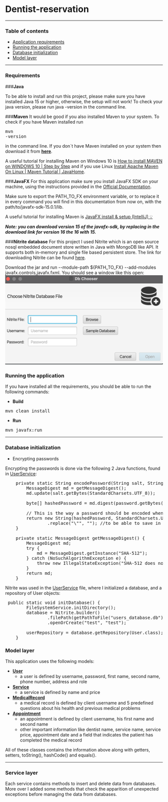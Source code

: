 # Dentist-reservation


---

### **Table of contents**
- [Application requirements](#requirements)
- [Running the application](#running-the-application)
- [Database initialization](#database-initialization)
- [Model layer](#model-layer)

---
### Requirements
###**Java** 

To be able to install and run this project, please make sure you have installed Java 15 or higher, otherwise, the setup will not work! 
To check your java version, please run java -version in the command line.

###**Maven**
It would be good if you also installed Maven to your system.
To check if you have Maven installed run <pre>mvn -version</pre> in the command line.
If you don`t have Maven installed on your system then download it from [**here**](https://maven.apache.org/download.cgi).

A useful tutorial for installing Maven on Windows 10 is [How to install MAVEN on WINDOWS 10 | Step by Step](https://www.youtube.com/watch?v=RfCWg5ay5B0) and if you use Linux [Install Apache Maven On Linux | Maven Tutorial | JavaHome](https://www.youtube.com/watch?v=p-Xt1RkHdZE). 

###**JavaFX**
For this application make sure you install JavaFX SDK on your machine, using the instructions provided in the [Official Documentation](https://www.google.com/search?client=firefox-b-d&q=build). 

Make sure to export the PATH_TO_FX environment variable, or to replace it in every command you will find in this documentation from now on, with the path/to/javafx-sdk-15.0.1/lib.

A useful tutorial for installing Maven is [JavaFX install & setup (IntelliJ) 💡](https://www.youtube.com/watch?v=Ope4icw6bVk&t=72s)

***Note: you can download version 15 of the javafx-sdk, by replacing in the download link for version 16 the 16 with 15.***


###**Nitrite database**
For this project I used Nitrite which is an open source nosql embedded document store written in Java with MongoDB like API. It supports both in-memory and single file based persistent store.
The link for downloading Nitrite can be found [here](https://github.com/nitrite/nitrite-java/releases/download/v3.4.3/nitrite-explorer-3.4.3.jar).

Download the jar and run --module-path ${PATH_TO_FX} --add-modules javafx.controls,javafx.fxml. 
You should see a window like this open:
![](https://github.com/bigbrain2000/Dentist-reservation/blob/main/src/main/resources/images/Nitrite.png)

### Running the application
If you have installed all the requirements, you should be able to run the following commands:
* **Build**
<pre>
mvn clean install
</pre>

* **Run**
<pre>
mvn javafx:run
</pre>

---
### Database initialization
* Encrypting passwords

Encrypting the passwords is done via the following 2 Java functions, found in [UserService](https://github.com/bigbrain2000/Dentist-reservation/blob/main/src/main/java/services/UserService.java):
<pre>
    private static String encodePassword(String salt, String password) {
        MessageDigest md = getMessageDigest();
        md.update(salt.getBytes(StandardCharsets.UTF_8));

        byte[] hashedPassword = md.digest(password.getBytes(StandardCharsets.UTF_8));

        // This is the way a password should be encoded when checking the credentials
        return new String(hashedPassword, StandardCharsets.UTF_8)
                .replace("\"", ""); //to be able to save in JSON format
    }

    private static MessageDigest getMessageDigest() {
        MessageDigest md;
        try {
            md = MessageDigest.getInstance("SHA-512");
        } catch (NoSuchAlgorithmException e) {
            throw new IllegalStateException("SHA-512 does not exist!");
        }
        return md;
    }
</pre>

Nitrite was used in the [UserService](https://github.com/bigbrain2000/Dentist-reservation/blob/main/src/main/java/services/UserService.java) file, where I initialized a database, and a repository of User objects:
<pre>
 public static void initDatabase() {
        FileSystemService.initDirectory();
        database = Nitrite.builder()
                .filePath(getPathToFile("users_database.db").toFile())
                .openOrCreate("test", "test");

        userRepository = database.getRepository(User.class);
    }
</pre>

### Model layer
This application uses the following models:
- **[User](https://github.com/bigbrain2000/Dentist-reservation/blob/main/src/main/java/model/User.java)**
    * a user is defined by username, password, first name, second name, phone number, address and role
- **[Service](https://github.com/bigbrain2000/Dentist-reservation/blob/main/src/main/java/model/Service.java)**
    * a service is defined by name and price
- **[MedicalRecord](https://github.com/bigbrain2000/Dentist-reservation/blob/main/src/main/java/model/MedicalRecord.java)**
    * a medical record is defined by client username and 5 predefined questions about his health and previous medical problems
- **[Appointment](https://github.com/bigbrain2000/Dentist-reservation/blob/main/src/main/java/model/Appointment.java)**
    * an appointment is defined by client username, his first name and second name
    * other important information like dentist name, service name, service price, appointment date and a field that indicates the patient has completed the medical record

All of these classes contains the information above along with getters, setters, toString(), hashCode() and equals().

---
### Service layer
Each service contains methods to insert and delete data from databases.
More over I added some methods that check the apparition of unexpected exceptions before managing the data from databases.